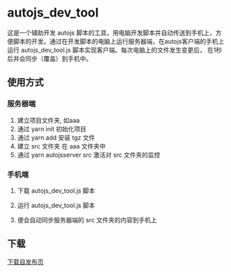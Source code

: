 # autojs_dev_tool

这是一个辅助开发 autojs 脚本的工具，用电脑开发脚本并自动传送到手机上，方便脚本的开发。通过在开发脚本的电脑上运行服务器端，在autojs客户端的手机上运行 autojs_dev_tool.js 脚本实现客户端。每次电脑上的文件发生变更后， 在1秒后并会同步（覆盖）到手机中。

## 使用方式

### 服务器端

1. 建立项目文件夹, 如aaa
2. 通过 yarn init 初始化项目
3. 通过 yarn add 安装 tgz 文件
4. 建立 src 文件夹 在 aaa 文件夹中
5. 通过 yarn autojsserver src 激活对 src 文件夹的监控

### 手机端

1. 下载 autojs_dev_tool.js 脚本

2. 运行 autojs_dev_tool.js 脚本

3. 便会自动同步服务器端的 src 文件夹的内容到手机上

## 下载

[下载自发布页](https://github.com/cxwithyxy/autojs_dev_tool/releases/latest)

